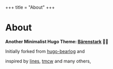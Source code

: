 +++
title = "About"
+++

# About

**Another Minimalist Hugo Theme: [Bärenstark](https://github.com/easz/hugo-baerenstark) 🧸💪**

Initially forked from [hugo-bearlog](https://github.com/janraasch/hugo-bearblog/) and

inspired by [lines](https://github.com/ronv/lines), [tmcw](https://macwright.com/) and many others,

